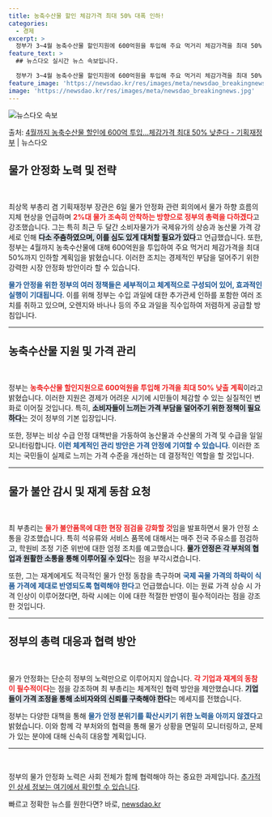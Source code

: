 ```yaml
---
title: 농축수산물 할인 체감가격 최대 50% 대폭 인하!
categories:
  - 경제
excerpt: >
  정부가 3~4월 농축수산물 할인지원에 600억원을 투입해 주요 먹거리 체감가격을 최대 50% 인하하겠다고 밝…
feature_text: >
  ## 뉴스다오 실시간 뉴스 속보입니다.

  정부가 3~4월 농축수산물 할인지원에 600억원을 투입해 주요 먹거리 체감가격을 최대 50% 인하하겠다고 밝…
feature_image: 'https://newsdao.kr/res/images/meta/newsdao_breakingnews.jpg'
image: 'https://newsdao.kr/res/images/meta/newsdao_breakingnews.jpg'
---
```


![뉴스다오 속보](https://newsdao.kr/res/images/meta/newsdao_breakingnews.jpg)

<p>출처: <a href="https://newsdao.kr/3279" rel="dofollow">4월까지 농축수산물 할인에 600억 투입…체감가격 최대 50% 낮춘다 - 기획재정부</a> | 뉴스다오</p>

<h2 data-ke-size="size26">물가 안정화 노력 및 전략</h2>

<p data-ke-size="size16">&nbsp;</p>

최상목 부총리 겸 기획재정부 장관은 6일 물가 안정화 관련 회의에서 물가 하향 흐름의 지체 현상을 언급하며 <b><span style="color: #ee2323;">2%대 물가 조속히 안착하는 방향으로 정부의 총력을 다하겠다</span></b>고 강조했습니다. 그는 특히 최근 두 달간 소비자물가가 국제유가의 상승과 농산물 가격 강세로 인해 <b><span style="background-color: #21538527;">다소 주춤하였으며, 이를 심도 있게 대처할 필요가 있다</span></b>고 언급했습니다. 또한, 정부는 4월까지 농축수산물에 대해 600억원을 투입하여 주요 먹거리 체감가격을 최대 50%까지 인하할 계획임을 밝혔습니다. 이러한 조치는 경제적인 부담을 덜어주기 위한 강력한 시장 안정화 방안이라 할 수 있습니다. 

<b><span style="color: #1a5490;">물가 안정을 위한 정부의 여러 정책들은 세부적이고 체계적으로 구성되어 있어, 효과적인 실행이 기대됩니다</span></b>. 이를 위해 정부는 수입 과일에 대한 추가관세 인하를 포함한 여러 조치를 취하고 있으며, 오렌지와 바나나 등의 주요 과일을 직수입하여 저렴하게 공급할 방침입니다. 

<hr>

<h2 data-ke-size="size26">농축수산물 지원 및 가격 관리</h2>

<p data-ke-size="size16">&nbsp;</p>

정부는 <b><span style="color: #ee2323;">농축수산물 할인지원으로 600억원을 투입해 가격을 최대 50% 낮출 계획</span></b>이라고 밝혔습니다. 이러한 지원은 경제가 어려운 시기에 시민들이 체감할 수 있는 실질적인 변화로 이어질 것입니다. 특히, <b><span style="background-color: #21538527;">소비자들이 느끼는 가격 부담을 덜어주기 위한 정책이 필요하다</span></b>는 것이 정부의 기본 입장입니다.

또한, 정부는 비상 수급 안정 대책반을 가동하여 농산물과 수산물의 가격 및 수급을 일일 모니터링합니다. <b><span style="color: #1a5490;">이런 체계적인 관리 방안은 가격 안정에 기여할 수 있습니다</span></b>. 이러한 조치는 국민들이 실제로 느끼는 가격 수준을 개선하는 데 결정적인 역할을 할 것입니다.

<hr>

<h2 data-ke-size="size26">물가 불안 감시 및 재계 동참 요청</h2>

<p data-ke-size="size16">&nbsp;</p>

최 부총리는 <b><span style="color: #ee2323;">물가 불안품목에 대한 현장 점검을 강화할 것</span></b>임을 발표하면서 물가 안정 소통을 강조했습니다. 특히 석유류와 서비스 품목에 대해서는 매주 전국 주유소를 점검하고, 학원비 조정 기준 위반에 대한 엄정 조치를 예고했습니다. <b><span style="background-color: #21538527;">물가 안정은 각 부처의 협업과 원활한 소통을 통해 이루어질 수 있다</span></b>는 점을 부각시켰습니다. 

또한, 그는 재계에게도 적극적인 물가 안정 동참을 촉구하며 <b><span style="color: #1a5490;">국제 곡물 가격의 하락이 식품 가격에 제대로 반영되도록 협력해야 한다</span></b>고 언급했습니다. 이는 원료 가격 상승 시 가격 인상이 이루어졌다면, 하락 시에는 이에 대한 적절한 반영이 필수적이라는 점을 강조한 것입니다. 

<hr>

<h2 data-ke-size="size26">정부의 총력 대응과 협력 방안</h2>

<p data-ke-size="size16">&nbsp;</p>

물가 안정화는 단순히 정부의 노력만으로 이루어지지 않습니다. <b><span style="color: #ee2323;">각 기업과 재계의 동참이 필수적이다</span></b>는 점을 강조하며 최 부총리는 체계적인 협력 방안을 제안했습니다. <b><span style="background-color: #21538527;">기업들이 가격 조정을 통해 소비자와의 신뢰를 구축해야 한다</span></b>는 메세지를 전했습니다.

정부는 다양한 대책을 통해 <b><span style="color: #1a5490;">물가 안정 분위기를 확산시키기 위한 노력을 아끼지 않겠다</span></b>고 밝혔습니다. 이와 함께 각 부처와의 협력을 통해 물가 상황을 면밀히 모니터링하고, 문제가 있는 분야에 대해 신속히 대응할 계획입니다.

<hr>

<p data-ke-size="size16">&nbsp;</p>

정부의 물가 안정화 노력은 사회 전체가 함께 협력해야 하는 중요한 과제입니다. <a href="https://newsdao.kr/3279">추가적인 상세 정보는 여기에서 확인할 수 있습니다</a>. 

빠르고 정확한 뉴스를 원한다면? 바로, <a href="https://newsdao.kr" rel="dofollow">newsdao.kr</a>


